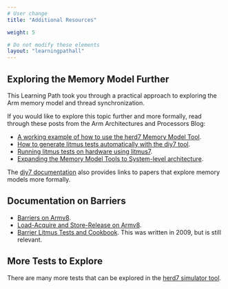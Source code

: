 ```yaml
---
# User change
title: "Additional Resources"

weight: 5

# Do not modify these elements
layout: "learningpathall"
---
```


## Exploring the Memory Model Further

This Learning Path took you through a practical approach to exploring the Arm memory model and thread synchronization. 

If you would like to explore this topic further and more formally, read through these posts from the Arm Architectures and Processors Blog:

- [A working example of how to use the herd7 Memory Model Tool](https://community.arm.com/arm-community-blogs/b/architectures-and-processors-blog/posts/how-to-use-the-memory-model-tool).
- [How to generate litmus tests automatically with the diy7 tool](https://community.arm.com/arm-community-blogs/b/architectures-and-processors-blog/posts/generate-litmus-tests-automatically-diy7-tool).
- [Running litmus tests on hardware using litmus7](https://community.arm.com/arm-community-blogs/b/architectures-and-processors-blog/posts/running-litmus-tests-on-hardware-litmus7).
- [Expanding the Memory Model Tools to System-level architecture](https://community.arm.com/arm-community-blogs/b/architectures-and-processors-blog/posts/expanding-memory-model-tools-system-level-architecture).

The [diy7 documentation](https://diy.inria.fr/doc/index.html) also provides links to papers that explore memory models more formally.

## Documentation on Barriers

- [Barriers on Armv8](https://developer.arm.com/documentation/100941/0101/Barriers).
- [Load-Acquire and Store-Release on Armv8](https://developer.arm.com/documentation/102336/0100/Load-Acquire-and-Store-Release-instructions).
- [Barrier Litmus Tests and Cookbook](https://developer.arm.com/documentation/genc007826/latest). This was written in 2009, but is still relevant.

## More Tests to Explore

There are many more tests that can be explored in the [herd7 simulator tool](https://developer.arm.com/herd7).
